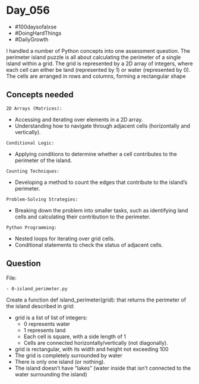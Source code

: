 # Day_056

- #100daysofalxse 
- #DoingHardThings
- #DailyGrowth

I handled a number of Python concepts into one assessment question.
The perimeter island puzzle is all about calculating the perimeter of a single island within a grid. The grid is represented by a 2D array of integers, where each cell can either be land (represented by 1) or water (represented by 0). The cells are arranged in rows and columns, forming a rectangular shape

## Concepts needed
`2D Arrays (Matrices):`
- Accessing and iterating over elements in a 2D array.
- Understanding how to navigate through adjacent cells (horizontally and vertically).

`Conditional Logic:`
- Applying conditions to determine whether a cell contributes to the perimeter of the island.

`Counting Techniques:`
- Developing a method to count the edges that contribute to the island’s perimeter.

`Problem-Solving Strategies:`
- Breaking down the problem into smaller tasks, such as identifying land cells and calculating their contribution to the perimeter.

`Python Programming:`
- Nested loops for iterating over grid cells.
- Conditional statements to check the status of adjacent cells.

## Question
File:

    - 0-island_perimeter.py
Create a function def island_perimeter(grid): that returns the perimeter of the island described in grid:
 - grid is a list of list of integers:
    * 0 represents water
    * 1 represents land
    * Each cell is square, with a side length of 1
    * Cells are connected horizontally/vertically (not diagonally).
- grid is rectangular, with its width and height not exceeding 100
- The grid is completely surrounded by water
- There is only one island (or nothing).
- The island doesn’t have “lakes” (water inside that isn’t connected to the water surrounding the island)